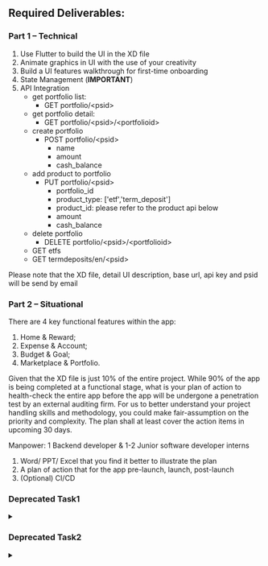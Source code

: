 ## Required Deliverables: 

### Part 1 – Technical

1. Use Flutter to build the UI in the XD file
2. Animate graphics in UI with the use of your creativity
3. Build a UI features walkthrough for first-time onboarding
4. State Management (**IMPORTANT**)
5. API Integration
   - get portfolio list: 
     - GET portfolio/\<psid\>
   - get portfolio detail: 
     - GET portfolio/\<psid\>/\<portfolioid\>
   - create portfolio
     - POST portfolio/\<psid\>
       - name
       - amount
       - cash_balance
   - add product to portfolio
     - PUT portfolio/\<psid\>
       - portfolio_id
       - product_type: ['etf','term_deposit']
       - product_id: please refer to the product api below
       - amount
       - cash_balance
   - delete portfolio
     - DELETE portfolio/\<psid\>/\<portfolioid\>
   - GET etfs
   - GET termdeposits/en/\<psid\>


Please note that the XD file, detail UI description, base url, api key and psid will be send by email


### Part 2 – Situational
There are 4 key functional features within the app: 
1. Home & Reward; 
2. Expense & Account; 
3. Budget & Goal; 
4. Marketplace & Portfolio. 

Given that the XD file is just 10% of the entire project. While 90% of the app is being completed at a functional stage, what is your plan of action to health-check the entire app before the app will be undergone a penetration test by an external auditing firm. For us to better understand your project handling skills and methodology, you could make fair-assumption on the priority and complexity. The plan shall at least cover the action items in upcoming 30 days.

Manpower: 1 Backend developer & 1-2 Junior software developer interns

1. Word/ PPT/ Excel that you find it better to illustrate the plan
2. A plan of action that for the app pre-launch, launch, post-launch
3. (Optional) CI/CD
 


### Deprecated Task1
<details><summary> </summary>
# Account Analysis

Please examine XD file and build an mobile app using Flutter based on the design.

The API you might need to implement for API integration. GET networth/\<psid\>

</details>

### Deprecated Task2
<details><summary> </summary>
# Introduction

Areix Ledger is an expense tracking mobile application which records the user expenses and creates an analytical view based on these expenses. Features include:

- categorizing expenses
- calculating and analyzing user expense
- allows user to perform sorting and filtering

# Requirements

- Use Flutter / React Native / Native Android/IOS  (If using Flutter, the UI code is provided)
- State Management (**IMPORTANT**)
- API Integration
    - If you completed the backend assessment, it is highly recommended to invoke your own API endpoints which you have developed in the backend assessment.
    - Otherwise you could use our mock up API endpoint: https://my-json-server.typicode.com/Areix/technical-assessment/expenses

# Task 1
Build a frontend page with filter which allow users to filter and see expenses.

<img src="img/Screenshot1.png" width="328" height="597" /><img src="img/Screenshot2.png" width="328" height="597" />

<!-- ![s1](img/Screenshot1.png)

![s2](img/Screenshot2.png) -->

- When user create a new expense record in the `Add Expense Page`, the `Expense List Page` will be updated accrodingly and display the new record
- Implement the sorting and filtering in the frontend page. 
    1. Filter by `category`
    2. Sort by `created_at`
    3. Filter by month (refer to `created_at`)

# Task 2 (Bonus task)
Build a frontend page which generate the bar/line/pie chart based on the user expenses for user better understanding their expense behaviour.

- The charts should be compatible with filtering 
- The charts shoud be dynamic, whcih means once a new expense record is added, the charts are expected to change accordingly
</details>